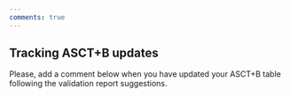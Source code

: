 ```yaml
---
comments: true
---
```


## Tracking ASCT+B updates

Please, add a comment below when you have updated your ASCT+B table following the validation report suggestions.